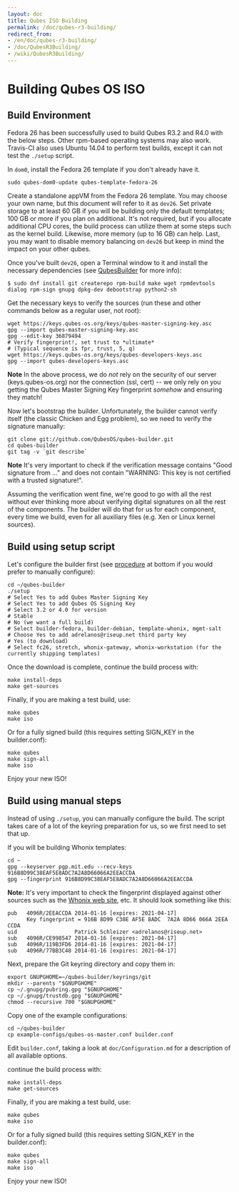 ```yaml
---
layout: doc
title: Qubes ISO Building
permalink: /doc/qubes-r3-building/
redirect_from:
- /en/doc/qubes-r3-building/
- /doc/QubesR3Building/
- /wiki/QubesR3Building/
---
```


Building Qubes OS ISO
=========================

Build Environment
-----------------

Fedora 26 has been successfully used to build Qubes R3.2 and R4.0 with the below steps.
Other rpm-based operating systems may also work.
Travis-CI also uses Ubuntu 14.04 to perform test builds, except it can not test the `./setup` script.

In `dom0`, install the Fedora 26 template if you don't already have it.

~~~
sudo qubes-dom0-update qubes-template-fedora-26
~~~

Create a standalone appVM from the Fedora 26 template.
You may choose your own name, but this document will refer to it as `dev26`.
Set private storage to at least 60 GB if you will be building only the default templates; 100 GB or more if you plan on additional.
It's not required, but if you allocate additional CPU cores, the build process can utilize them at some steps such as the kernel build.
Likewise, more memory (up to 16 GB) can help.
Last, you may want to disable memory balancing on `dev26` but keep in mind the impact on your other qubes.

Once you've built `dev26`, open a Terminal window to it and install the necessary dependencies (see [QubesBuilder](/doc/qubes-builder/) for more info):

~~~
$ sudo dnf install git createrepo rpm-build make wget rpmdevtools dialog rpm-sign gnupg dpkg-dev debootstrap python2-sh
~~~

Get the necessary keys to verify the sources (run these and other commands below as a regular user, not root):

~~~
wget https://keys.qubes-os.org/keys/qubes-master-signing-key.asc
gpg --import qubes-master-signing-key.asc 
gpg --edit-key 36879494
# Verify fingerprint!, set trust to *ultimate*
# (Typical sequence is fpr, trust, 5, q)
wget https://keys.qubes-os.org/keys/qubes-developers-keys.asc
gpg --import qubes-developers-keys.asc
~~~

**Note** In the above process, we do *not* rely on the security of our server (keys.qubes-os.org) nor the connection (ssl, cert) -- we only rely on you getting the Qubes Master Signing Key fingerprint *somehow* and ensuring they match!

Now let's bootstrap the builder. Unfortunately, the builder cannot verify itself (the classic Chicken and Egg problem), so we need to verify the signature manually:

~~~
git clone git://github.com/QubesOS/qubes-builder.git
cd qubes-builder
git tag -v `git describe`
~~~

**Note** It's very important to check if the verification message contains "Good signature from ..." and does not contain "WARNING: This key is not certified with a trusted signature!".

Assuming the verification went fine, we're good to go with all the rest without ever thinking more about verifying digital signatures on all the rest of the components.
The builder will do that for us for each component, every time we build, even for all auxiliary files (e.g. Xen or Linux kernel sources).


Build using setup script
-----------------

Let's configure the builder first (see [procedure](/doc/qubes-r3-building#build-using-manual-steps) at bottom if you would prefer to manually configure):

~~~
cd ~/qubes-builder
./setup
# Select Yes to add Qubes Master Signing Key
# Select Yes to add Qubes OS Signing Key
# Select 3.2 or 4.0 for version
# Stable
# No (we want a full build)
# Select builder-fedora, builder-debian, template-whonix, mgmt-salt
# Choose Yes to add adrelanos@riseup.net third party key
# Yes (to download)
# Select fc26, stretch, whonix-gateway, whonix-workstation (for the currently shipping templates)
~~~

Once the download is complete, continue the build process with:

~~~
make install-deps
make get-sources
~~~

Finally, if you are making a test build, use:

~~~
make qubes
make iso
~~~

Or for a fully signed build (this requires setting SIGN_KEY in the builder.conf):

~~~
make qubes
make sign-all
make iso
~~~

Enjoy your new ISO!


Build using manual steps
-----------------

Instead of using `./setup`, you can manually configure the build.
The script takes care of a lot of the keyring preparation for us, so we first need to set that up.

If you will be building Whonix templates:

~~~
cd ~
gpg --keyserver pgp.mit.edu --recv-keys 916B8D99C38EAF5E8ADC7A2A8D66066A2EEACCDA
gpg --fingerprint 916B8D99C38EAF5E8ADC7A2A8D66066A2EEACCDA
~~~

**Note:** It's very important to check the fingerprint displayed against other sources such as the [Whonix web site](https://www.whonix.org/wiki/Whonix_Signing_Key), etc.
It should look something like this:

~~~
pub   4096R/2EEACCDA 2014-01-16 [expires: 2021-04-17]
      Key fingerprint = 916B 8D99 C38E AF5E 8ADC  7A2A 8D66 066A 2EEA CCDA
uid                  Patrick Schleizer <adrelanos@riseup.net>
sub   4096R/CE998547 2014-01-16 [expires: 2021-04-17]
sub   4096R/119B3FD6 2014-01-16 [expires: 2021-04-17]
sub   4096R/77BB3C48 2014-01-16 [expires: 2021-04-17]
~~~

Next, prepare the Git keyring directory and copy them in:

~~~
export GNUPGHOME=~/qubes-builder/keyrings/git
mkdir --parents "$GNUPGHOME"
cp ~/.gnupg/pubring.gpg "$GNUPGHOME"
cp ~/.gnupg/trustdb.gpg "$GNUPGHOME"
chmod --recursive 700 "$GNUPGHOME"
~~~

Copy one of the example configurations:

~~~
cd ~/qubes-builder
cp example-configs/qubes-os-master.conf builder.conf
~~~

Edit `builder.conf`, taking a look at `doc/Configuration.md` for a description of all available options.

continue the build process with:

~~~
make install-deps
make get-sources
~~~

Finally, if you are making a test build, use:

~~~
make qubes
make iso
~~~

Or for a fully signed build (this requires setting SIGN_KEY in the builder.conf):

~~~
make qubes
make sign-all
make iso
~~~

Enjoy your new ISO!

